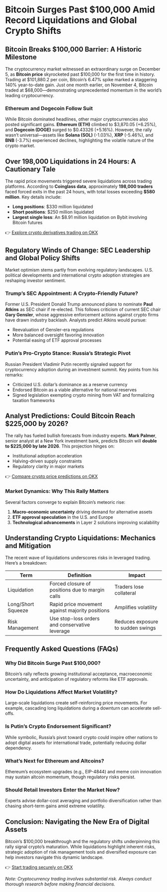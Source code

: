 # Bitcoin Surges Past $100,000 Amid Record Liquidations and Global Crypto Shifts  

## Bitcoin Breaks $100,000 Barrier: A Historic Milestone  
The cryptocurrency market witnessed an extraordinary surge on December 5, as **Bitcoin price** skyrocketed past $100,000 for the first time in history. Trading at $101,880.2 per coin, Bitcoin’s 6.47% spike marked a staggering 140% year-to-date gain. Just one month earlier, on November 4, Bitcoin traded at $68,000—demonstrating unprecedented momentum in the world’s leading cryptocurrency.  

### Ethereum and Dogecoin Follow Suit  
While Bitcoin dominated headlines, other major cryptocurrencies also posted significant gains. **Ethereum (ETH)** climbed to $3,870.05 (+6.25%), and **Dogecoin (DOGE)** surged to $0.43326 (+5.16%). However, the rally wasn’t universal—assets like **Solana (SOL)** (-1.03%), **XRP** (-5.46%), and **BNB** (-3.7%) experienced declines, highlighting the volatile nature of the crypto market.  

## Over 198,000 Liquidations in 24 Hours: A Cautionary Tale  
The rapid price movements triggered severe liquidations across trading platforms. According to **Coinglass data**, approximately **198,000 traders** faced forced exits in the past 24 hours, with total losses exceeding **$580 million**. Key details include:  
- **Long positions**: $330 million liquidated  
- **Short positions**: $250 million liquidated  
- **Largest single loss**: An $8.91 million liquidation on Bybit involving Bitcoin futures  

👉 [Explore crypto derivatives trading on OKX](https://bit.ly/okx-bonus)  

## Regulatory Winds of Change: SEC Leadership and Global Policy Shifts  
Market optimism stems partly from evolving regulatory landscapes. U.S. political developments and international crypto adoption strategies are reshaping investor sentiment.  

### Trump’s SEC Appointment: A Crypto-Friendly Future?  
Former U.S. President Donald Trump announced plans to nominate **Paul Atkins** as SEC chair if re-elected. This follows criticism of current SEC chair **Gary Gensler**, whose aggressive enforcement actions against crypto firms have drawn industry backlash. Analysts predict Atkins would pursue:  
- Reevaluation of Gensler-era regulations  
- More balanced oversight favoring innovation  
- Potential easing of ETF approval processes  

### Putin’s Pro-Crypto Stance: Russia’s Strategic Pivot  
Russian President Vladimir Putin recently signaled support for cryptocurrency adoption during an investment summit. Key points from his remarks:  
- Criticized U.S. dollar’s dominance as a reserve currency  
- Endorsed Bitcoin as a viable alternative for national reserves  
- Signed legislation exempting crypto mining from VAT and formalizing taxation frameworks  

## Analyst Predictions: Could Bitcoin Reach $225,000 by 2026?  
The rally has fueled bullish forecasts from industry experts. **Mark Palmer**, senior analyst at a New York investment bank, predicts Bitcoin will **double to $225,000 by late 2026**. This projection hinges on:  
- Institutional adoption acceleration  
- Halving-driven supply constraints  
- Regulatory clarity in major markets  

👉 [Compare crypto price predictions on OKX](https://bit.ly/okx-bonus)  

### Market Dynamics: Why This Rally Matters  
Several factors converge to explain Bitcoin’s meteoric rise:  
1. **Macro-economic uncertainty** driving demand for alternative assets  
2. **ETF approval speculation** in the U.S. and Europe  
3. **Technological advancements** in Layer 2 solutions improving scalability  

## Understanding Crypto Liquidations: Mechanics and Mitigation  
The recent wave of liquidations underscores risks in leveraged trading. Here’s a breakdown:  

| **Term**         | **Definition**                          | **Impact**                          |  
|-------------------|------------------------------------------|-------------------------------------|  
| Liquidation       | Forced closure of positions due to margin calls | Traders lose collateral             |  
| Long/Short Squeeze| Rapid price movement against majority positions | Amplifies volatility                |  
| Risk Management   | Use stop-loss orders and conservative leverage | Reduces exposure to sudden swings |  

## Frequently Asked Questions (FAQs)  

### Why Did Bitcoin Surge Past $100,000?  
Bitcoin’s rally reflects growing institutional acceptance, macroeconomic uncertainty, and anticipation of regulatory reforms like ETF approvals.  

### How Do Liquidations Affect Market Volatility?  
Large-scale liquidations create self-reinforcing price movements. For example, cascading long liquidations during a downturn can accelerate sell-offs.  

### Is Putin’s Crypto Endorsement Significant?  
While symbolic, Russia’s pivot toward crypto could inspire other nations to adopt digital assets for international trade, potentially reducing dollar dependency.  

### What’s Next for Ethereum and Altcoins?  
Ethereum’s ecosystem upgrades (e.g., EIP-4844) and meme coin innovation may sustain altcoin momentum, though regulatory risks persist.  

### Should Retail Investors Enter the Market Now?  
Experts advise dollar-cost averaging and portfolio diversification rather than chasing short-term gains amid extreme volatility.  

## Conclusion: Navigating the New Era of Digital Assets  
Bitcoin’s $100,000 breakthrough and the regulatory shifts underpinning this rally signal crypto’s maturation. While liquidations highlight inherent risks, strategic adoption of risk management tools and diversified exposure can help investors navigate this dynamic landscape.  

👉 [Start trading securely on OKX](https://bit.ly/okx-bonus)  

*Note: Cryptocurrency trading involves substantial risk. Always conduct thorough research before making financial decisions.*